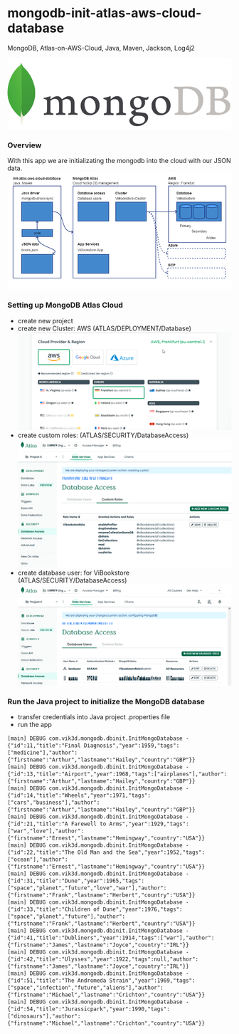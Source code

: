 # mongodb-init-atlas-aws-cloud-database
MongoDB, Atlas-on-AWS-Cloud, Java, Maven, Jackson, Log4j2

![11](/11-mongodb-logo.png?v=2 "mongodb logo")  

### Overview  
With this app  we are initializating the mongodb into the cloud with our JSON data.  
![00](/00-init-mongodb.png?v=1 "init mongodb")

### Setting up MongoDB Atlas Cloud  
- create new project  
- create new Cluster: AWS (ATLAS/DEPLOYMENT/Database)  
![01](/01-select-cloud-provider.png?v=1 "select cloud provider")
- create custom roles: (ATLAS/SECURITY/DatabaseAccess)  
![02](/02-adding-custom-db-role.png?v=1 "adding custom db role")
- create database user: for ViBookstore (ATLAS/SECURITY/DatabaseAccess)  
![03](/03-apply-cutom-role-to-user.png?v=1 "apply cutom role to user")

### Run the Java project to initialize the MongoDB database  
- transfer credentials into Java project .properties file  
- run the app  
```
[main] DEBUG com.vik3d.mongodb.dbinit.InitMongoDatabase - {"id":11,"title":"Final Diagnosis","year":1959,"tags":["medicine"],"author":{"firstname":"Arthur","lastname":"Hailey","country":"GBP"}}
[main] DEBUG com.vik3d.mongodb.dbinit.InitMongoDatabase - {"id":13,"title":"Airport","year":1968,"tags":["airplanes"],"author":{"firstname":"Arthur","lastname":"Hailey","country":"GBP"}}
[main] DEBUG com.vik3d.mongodb.dbinit.InitMongoDatabase - {"id":14,"title":"Wheels","year":1971,"tags":["cars","business"],"author":{"firstname":"Arthur","lastname":"Hailey","country":"GBP"}}
[main] DEBUG com.vik3d.mongodb.dbinit.InitMongoDatabase - {"id":21,"title":"A Farewell to Arms","year":1929,"tags":["war","love"],"author":{"firstname":"Ernest","lastname":"Hemingway","country":"USA"}}
[main] DEBUG com.vik3d.mongodb.dbinit.InitMongoDatabase - {"id":22,"title":"The Old Man and the Sea","year":1952,"tags":["ocean"],"author":{"firstname":"Ernest","lastname":"Hemingway","country":"USA"}}
[main] DEBUG com.vik3d.mongodb.dbinit.InitMongoDatabase - {"id":31,"title":"Dune","year":1965,"tags":["space","planet","future","love","war"],"author":{"firstname":"Frank","lastname":"Herbert","country":"USA"}}
[main] DEBUG com.vik3d.mongodb.dbinit.InitMongoDatabase - {"id":33,"title":"Children of Dune","year":1976,"tags":["space","planet","future"],"author":{"firstname":"Frank","lastname":"Herbert","country":"USA"}}
[main] DEBUG com.vik3d.mongodb.dbinit.InitMongoDatabase - {"id":41,"title":"Dubliners","year":1914,"tags":["war"],"author":{"firstname":"James","lastname":"Joyce","country":"IRL"}}
[main] DEBUG com.vik3d.mongodb.dbinit.InitMongoDatabase - {"id":42,"title":"Ulysses","year":1922,"tags":null,"author":{"firstname":"James","lastname":"Joyce","country":"IRL"}}
[main] DEBUG com.vik3d.mongodb.dbinit.InitMongoDatabase - {"id":51,"title":"The Andromeda Strain","year":1969,"tags":["space","infection","future","aliens"],"author":{"firstname":"Michael","lastname":"Crichton","country":"USA"}}
[main] DEBUG com.vik3d.mongodb.dbinit.InitMongoDatabase - {"id":54,"title":"Jurassicpark","year":1990,"tags":["dinosaurs"],"author":{"firstname":"Michael","lastname":"Crichton","country":"USA"}}
```
